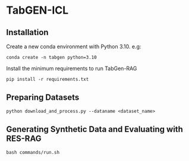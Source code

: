 # TabGEN-ICL

## Installation

Create a new conda environment with Python 3.10. e.g:
```shell
conda create -n tabgen python=3.10
```

Install the minimum requirements to run TabGen-RAG
 ```shell
pip install -r requirements.txt
 ```

## Preparing Datasets
```shell
python download_and_process.py --dataname <dataset_name>
```

## Generating Synthetic Data and Evaluating with RES-RAG
```shell
bash commands/run.sh
```
